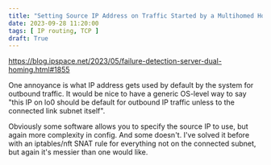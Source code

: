 ```yaml
---
title: "Setting Source IP Address on Traffic Started by a Multihomed Host"
date: 2023-09-28 11:20:00
tags: [ IP routing, TCP ]
draft: True
---
```

https://blog.ipspace.net/2023/05/failure-detection-server-dual-homing.html#1855

One annoyance is what IP address gets used by default by the system for outbound traffic. It would be nice to have a generic OS-level way to say "this IP on lo0 should be default for outbound IP traffic unless to the connected link subnet itself".

Obviously some software allows you to specify the source IP to use, but again more complexity in config. And some doesn't. I've solved it before with an iptables/nft SNAT rule for everything not on the connected subnet, but again it's messier than one would like.